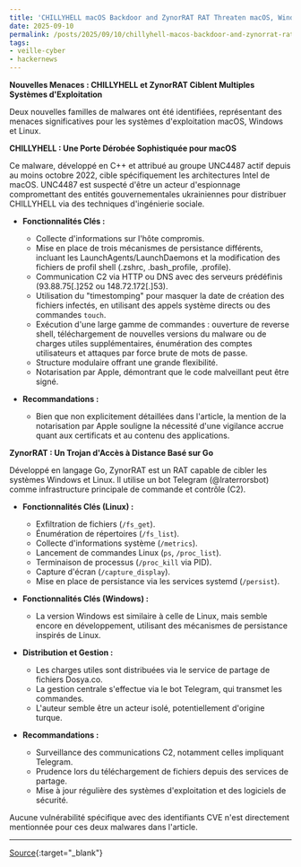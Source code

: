 ```yaml
---
title: 'CHILLYHELL macOS Backdoor and ZynorRAT RAT Threaten macOS, Windows, and Linux Systems'
date: 2025-09-10
permalink: /posts/2025/09/10/chillyhell-macos-backdoor-and-zynorrat-rat-threaten-macos-windows-and-linux-systems/
tags:
- veille-cyber
- hackernews
---
```

**Nouvelles Menaces : CHILLYHELL et ZynorRAT Ciblent Multiples Systèmes d'Exploitation**

Deux nouvelles familles de malwares ont été identifiées, représentant des menaces significatives pour les systèmes d'exploitation macOS, Windows et Linux.

**CHILLYHELL : Une Porte Dérobée Sophistiquée pour macOS**

Ce malware, développé en C++ et attribué au groupe UNC4487 actif depuis au moins octobre 2022, cible spécifiquement les architectures Intel de macOS. UNC4487 est suspecté d'être un acteur d'espionnage compromettant des entités gouvernementales ukrainiennes pour distribuer CHILLYHELL via des techniques d'ingénierie sociale.

*   **Fonctionnalités Clés :**
    *   Collecte d'informations sur l'hôte compromis.
    *   Mise en place de trois mécanismes de persistance différents, incluant les LaunchAgents/LaunchDaemons et la modification des fichiers de profil shell (.zshrc, .bash_profile, .profile).
    *   Communication C2 via HTTP ou DNS avec des serveurs prédéfinis (93.88.75[.]252 ou 148.72.172[.]53).
    *   Utilisation du "timestomping" pour masquer la date de création des fichiers infectés, en utilisant des appels système directs ou des commandes `touch`.
    *   Exécution d'une large gamme de commandes : ouverture de reverse shell, téléchargement de nouvelles versions du malware ou de charges utiles supplémentaires, énumération des comptes utilisateurs et attaques par force brute de mots de passe.
    *   Structure modulaire offrant une grande flexibilité.
    *   Notarisation par Apple, démontrant que le code malveillant peut être signé.

*   **Recommandations :**
    *   Bien que non explicitement détaillées dans l'article, la mention de la notarisation par Apple souligne la nécessité d'une vigilance accrue quant aux certificats et au contenu des applications.

**ZynorRAT : Un Trojan d'Accès à Distance Basé sur Go**

Développé en langage Go, ZynorRAT est un RAT capable de cibler les systèmes Windows et Linux. Il utilise un bot Telegram (@lraterrorsbot) comme infrastructure principale de commande et contrôle (C2).

*   **Fonctionnalités Clés (Linux) :**
    *   Exfiltration de fichiers (`/fs_get`).
    *   Énumération de répertoires (`/fs_list`).
    *   Collecte d'informations système (`/metrics`).
    *   Lancement de commandes Linux (`ps`, `/proc_list`).
    *   Terminaison de processus (`/proc_kill` via PID).
    *   Capture d'écran (`/capture_display`).
    *   Mise en place de persistance via les services systemd (`/persist`).

*   **Fonctionnalités Clés (Windows) :**
    *   La version Windows est similaire à celle de Linux, mais semble encore en développement, utilisant des mécanismes de persistance inspirés de Linux.

*   **Distribution et Gestion :**
    *   Les charges utiles sont distribuées via le service de partage de fichiers Dosya.co.
    *   La gestion centrale s'effectue via le bot Telegram, qui transmet les commandes.
    *   L'auteur semble être un acteur isolé, potentiellement d'origine turque.

*   **Recommandations :**
    *   Surveillance des communications C2, notamment celles impliquant Telegram.
    *   Prudence lors du téléchargement de fichiers depuis des services de partage.
    *   Mise à jour régulière des systèmes d'exploitation et des logiciels de sécurité.

Aucune vulnérabilité spécifique avec des identifiants CVE n'est directement mentionnée pour ces deux malwares dans l'article.

---
[Source](https://thehackernews.com/2025/09/chillyhell-macos-backdoor-and-zynorrat.html){:target="_blank"}
